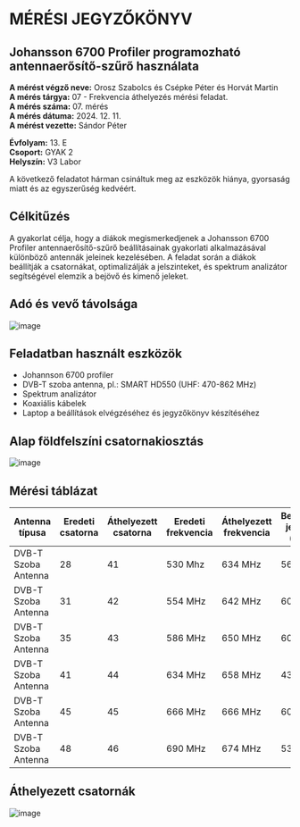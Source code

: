# MÉRÉSI JEGYZŐKÖNYV
## Johansson 6700 Profiler programozható antennaerősítő-szűrő használata

**A mérést végző neve:** Orosz Szabolcs és Csépke Péter és Horvát Martin  
**A mérés tárgya:** 07 - Frekvencia áthelyezés mérési feladat.  
**A mérés száma:** 07. mérés  
**A mérés dátuma:** 2024. 12. 11.  
**A mérést vezette:** Sándor Péter  

**Évfolyam:** 13. E  
**Csoport:** GYAK 2  
**Helyszín:** V3 Labor  

A következő feladatot hárman csináltuk meg az eszközök hiánya, gyorsaság miatt és az egyszerűség kedvéért.  

## Célkitűzés  
A gyakorlat célja, hogy a diákok megismerkedjenek a Johansson 6700 Profiler antennaerősítő-szűrő beállításainak gyakorlati alkalmazásával különböző antennák jeleinek kezelésében. A feladat során a diákok beállítják a csatornákat, optimalizálják a jelszinteket, és spektrum analizátor segítségével elemzik a bejövő és kimenő jeleket.

## Adó és vevő távolsága
![image](https://github.com/user-attachments/assets/aeb868db-462a-44dc-9758-79933fe6270d)


## Feladatban használt eszközök  
  - Johannson 6700 profiler  
  - DVB-T szoba antenna, pl.: SMART HD550 (UHF: 470-862 MHz)  
  - Spektrum analizátor    
  - Koaxiális kábelek  
  - Laptop a beállítások elvégzéséhez és jegyzőkönyv készítéséhez

## Alap földfelszíni csatornakiosztás

![image](https://github.com/user-attachments/assets/5bca6b77-ac86-4250-8d6f-fd0f6557e686)

## Mérési táblázat

| Antenna típusa    | Eredeti csatorna  | Áthelyezett csatorna | Eredeti frekvencia | Áthelyezett frekvencia | Bemeneti jelszint (dBu) | Kimeneti jelszint (dBu) |
|--------------------------|-------------------|----------------------|--------------------|------------------------|------------------------|------------------------|
| DVB-T Szoba Antenna | 28         | 41            | 530 Mhz            | 634 MHz                |             56          | ~100           |
| DVB-T Szoba Antenna | 31         | 42            | 554 MHz            | 642 MHz                |             60          | ~100           |
| DVB-T Szoba Antenna | 35         | 43            | 586 MHz            | 650 MHz                |             60          | ~100           |
| DVB-T Szoba Antenna | 41         | 44            | 634 MHz            | 658 MHz                |             43          | ~100           |
| DVB-T Szoba Antenna | 45         | 45            | 666 MHz            | 666 MHz                |             60          | ~100           |
| DVB-T Szoba Antenna | 48         | 46            | 690 MHz            | 674 MHz                |             53          | ~100           |

## 

## Áthelyezett csatornák

![image](https://github.com/user-attachments/assets/8a464bbf-7419-45c1-8628-a1ae3088e1e8)

